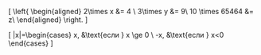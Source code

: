 \[
	\left\{
		\begin{aligned}
			2\times x &= 4  \\
			3\times y &= 9\\
			10 \times 65464 &= z\\
		\end{aligned}
	\right.
\]

\[
	|x|=\begin{cases}
		x, &\text{если }  x \ge 0 \\
		-x, &\text{если } x<0
	\end{cases}
\]
